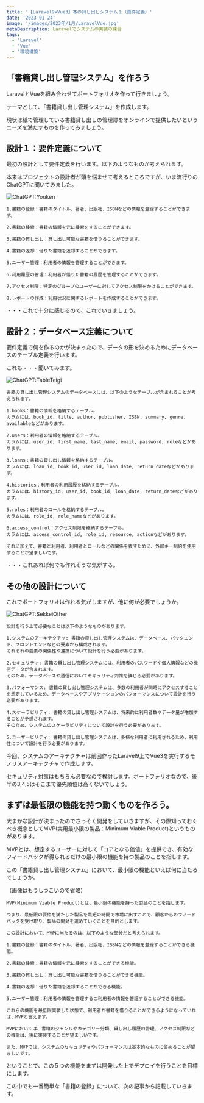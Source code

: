 ```yaml
---
title: '【Laravel9×Vue3】本の貸し出しシステム１（要件定義）'
date: '2023-01-24'
image: '/images/2023年/1月/LaravelVue.jpg'
metaDescription: Laravelでシステムの実装の練習
tags:
  - 'Laravel'
  - 'Vue'
  - '環境構築'
---
```


## 「書籍貸し出し管理システム」を作ろう
LaravelとVueを組み合わせてポートフォリオを作って行きましょう。

テーマとして、「<bold>書籍貸し出し管理システム</bold>」を作成します。

現状は紙で管理している書籍貸し出しの管理簿をオンラインで提供したいというニーズを満たすものを作ってみましょう。

## 設計１：要件定義について

最初の設計として<red>要件定義</red>を行います。以下のようなものが考えられます。

本来はプロジェクトの設計者が頭を悩ませて考えるところですが、いま流行りの<bold>ChatGPT</bold>に聞いてみました。


![ChatGPT:Youken](/images/2023年/1月/Youken.jpg)

```
1.書籍の登録：書籍のタイトル、著者、出版社、ISBNなどの情報を登録することができます。

2.書籍の検索：書籍の情報を元に検索をすることができます。

3.書籍の貸し出し：貸し出し可能な書籍を借りることができます。

4.書籍の返却：借りた書籍を返却することができます。

5.ユーザー管理：利用者の情報を管理することができます。

6.利用履歴の管理：利用者が借りた書籍の履歴を管理することができます。

7.アクセス制限：特定のグループのユーザーに対してアクセス制限をかけることができます。

8.レポートの作成：利用状況に関するレポートを作成することができます。
```

・・・これで十分に感じるので、これでいきましょう。


## 設計２：データベース定義について

要件定義で何を作るのかが決まったので、データの形を決めるために<red>データベースのテーブル定義</red>を行います。

これも・・・聞いてみます。

![ChatGPT:TableTeigi](/images/2023年/1月/TableTeigi.jpg)

```
書籍の貸し出し管理システムのデータベースには、以下のようなテーブルが含まれることが考えられます。

1.books：書籍の情報を格納するテーブル。
カラムには、book_id, title, author, publisher, ISBN, summary, genre, availableなどがあります。

2.users：利用者の情報を格納するテーブル。
カラムには、user_id, first_name, last_name, email, password, roleなどがあります。

3.loans：書籍の貸し出し情報を格納するテーブル。
カラムには、loan_id, book_id, user_id, loan_date, return_dateなどがあります。

4.histories：利用者の利用履歴を格納するテーブル。
カラムには、history_id, user_id, book_id, loan_date, return_dateなどがあります。

5.roles：利用者のロールを格納するテーブル。
カラムには、role_id, role_nameなどがあります。

6.access_control：アクセス制限を格納するテーブル。
カラムには、access_control_id, role_id, resource, actionなどがあります。

それに加えて、書籍と利用者、利用者とロールなどの関係を表すために、外部キー制約を使用することが望ましいです。
```

・・・これあれば何でも作れそうな気がする。

## その他の設計について

これでポートフォリオは作れる気がしますが、他に何が必要でしょうか。

![ChatGPT:SekkeiOther](/images/2023年/1月/Other.jpg)

```
設計を行う上で必要なことは以下のようなものがあります。

1.システムのアーキテクチャ: 書籍の貸し出し管理システムは、データベース、バックエンド、フロントエンドなどの要素から構成されます。
それぞれの要素の関係性や連携について設計を行う必要があります。

2.セキュリティ: 書籍の貸し出し管理システムには、利用者のパスワードや個人情報などの機密データが含まれます。
そのため、データベースや通信においてセキュリティ対策を講じる必要があります。

3.パフォーマンス: 書籍の貸し出し管理システムは、多数の利用者が同時にアクセスすることを想定しているため、データベースやアプリケーションのパフォーマンスについて設計を行う必要があります。

4.スケーラビリティ: 書籍の貸し出し管理システムは、将来的に利用者数やデータ量が増加することが予想されます。
そのため、システムのスケーラビリティについて設計を行う必要があります。

5.ユーザービリティ: 書籍の貸し出し管理システムは、多様な利用者に利用されるため、利用性について設計を行う必要があります。
```

今回、システムのアーキテクチャは前回作ったLaravel9上でVue3を実行するモノリスアーキテクチャで作成します。

セキュリティ対策はもちろん必要なので検討します。ポートフォリオなので、後半の3,4,5はそこまで優先順位は高くないでしょう。


## まずは最低限の機能を持つ動くものを作ろう。

大まかな設計が決まったのでさっそく開発をしていきますが、その際知っておくべき概念として<red>MVP(実用最小限の製品：Minimum Viable Product)</red>というものがあります。

MVPとは、想定するユーザーに対して「コアとなる価値」を提供でき、有効なフィードバックが得られるだけの最小限の機能を持つ製品のことを指します。

この「書籍貸し出し管理システム」において、最小限の機能といえば何に当たるでしょうか。

（画像はもうしつこいので省略）

```
MVP(Minimum Viable Product)とは、最小限の機能を持った製品のことを指します。

つまり、最低限の要件を満たした製品を最短の時間で市場に出すことで、顧客からのフィードバックを受け取り、製品の開発を進めていくことを目的とします。

この設計において、MVPに当たるのは、以下のような部分だと考えられます。

1.書籍の登録：書籍のタイトル、著者、出版社、ISBNなどの情報を登録することができる機能。

2.書籍の検索：書籍の情報を元に検索をすることができる機能。

3.書籍の貸し出し：貸し出し可能な書籍を借りることができる機能。

4.書籍の返却：借りた書籍を返却することができる機能。

5.ユーザー管理：利用者の情報を管理するこ利用者の情報を管理することができる機能。

これらの機能を最低限実装した状態で、利用者が書籍を借りることができるようになっていれば、MVPと言えます。

MVPにおいては、書籍のジャンルやカテゴリー分類、貸し出し履歴の管理、アクセス制限などの機能は、後に実装することが望ましいです。

また、MVPでは、システムのセキュリティやパフォーマンスは基本的なものに留めることが望ましいです。
```

ということで、この５つの機能をまずは開発した上でデプロイを行うことを目標にします。

この中でも一番簡単な「書籍の登録」について、次の記事から記載していきます。

